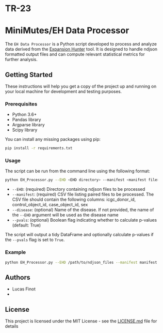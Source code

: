 # TR-23

# MiniMutes/EH Data Processor

The `EH Data Processor` is a Python script developed to process and analyze data derived from the [Expansion Hunter](https://github.com/Illumina/ExpansionHunter) tool. It is designed to handle ndjson formatted output files and can compute relevant statistical metrics for further analysis.

## Getting Started

These instructions will help you get a copy of the project up and running on your local machine for development and testing purposes.

### Prerequisites

- Python 3.6+
- Pandas library
- Argparse library
- Scipy library

You can install any missing packages using pip:

```bash
pip install -r requirements.txt
```

### Usage

The script can be run from the command line using the following format:

```bash
python EH_Processor.py --EHD <EHD directory> --manifest <manifest file> [other options]
```

- `--EHD`: (required) Directory containing ndjson files to be processed
- `--manifest`: (required) CSV file listing paired files to be processed. The CSV file should contain the following columns: icgc_donor_id, control_object_id, case_object_id, sex
- `--disease`: (optional) Name of the disease. If not provided, the name of the `--EHD` argument will be used as the disease name
- `--pvals`: (optional) Boolean flag indicating whether to calculate p-values (default: True)

The script will output a tidy DataFrame and optionally calculate p-values if the `--pvals` flag is set to `True`.

### Example

```bash
python EH_Processor.py --EHD /path/to/ndjson_files --manifest manifest.csv --disease "Disease Name" --pvals True
```

## Authors

- Lucas Finot
- 
## License

This project is licensed under the MIT License - see the [LICENSE.md](LICENSE.md) file for details
